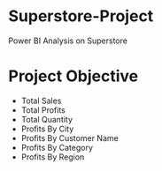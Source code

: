 # Superstore-Project
Power BI Analysis on Superstore 

# Project Objective
- Total Sales
- Total Profits
- Total Quantity
- Profits By City
- Profits By Customer Name
- Profits By Category
- Profits By Region
